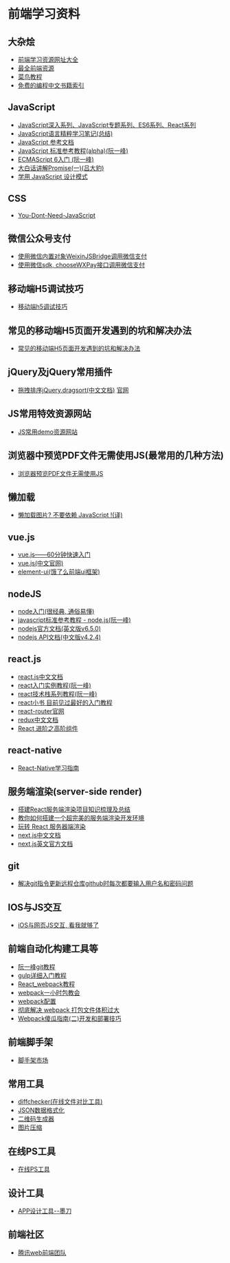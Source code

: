 # 前端学习资料  

## 大杂烩  

* [前端学习资源网址大全](https://cnodejs.org/topic/56ef3edd532839c33a99d00e#5704db6f8a612c5559d16c84 "前端学习资源网址大全")
* [最全前端资源](http://www.cnblogs.com/jadeboy/p/5406592.html "最全前端资源")  
* [菜鸟教程](http://www.runoob.com/ "菜鸟教程")
* [免费的编程中文书籍索引](https://github.com/justjavac/free-programming-books-zh_CN)

## JavaScript  

* [JavaScript深入系列、JavaScript专题系列、ES6系列、React系列](https://github.com/mqyqingfeng/Blog "JavaScript深入系列、JavaScript专题系列、ES6系列、React系列")
* [JavaScript语言精粹学习笔记(总结)](https://github.com/liaolongdong/study-materials/blob/master/study-notes/js-good-parts.md "JavaScript语言精粹学习笔记(总结)")
* [JavaScript 参考文档](https://developer.mozilla.org/zh-CN/docs/Web/JavaScript/Reference/Global_Objects/Array "JavaScript 参考文档")
* [JavaScript 标准参考教程(alpha)(阮一峰)](http://javascript.ruanyifeng.com/ "JavaScript 标准参考教程(alpha)(阮一峰)")
* [ECMAScript 6入门 (阮一峰)](http://es6.ruanyifeng.com "ECMAScript 6入门 (阮一峰)")  
* [大白话讲解Promise(一)(吕大豹)](http://www.cnblogs.com/lvdabao/p/es6-promise-1.html "大白话讲解Promise(一)(吕大豹)")
* [学用 JavaScript 设计模式](http://www.oschina.net/translate/learning-javascript-design-patterns "学用JavaScript设计模式")

## CSS

* [You-Dont-Need-JavaScript](https://github.com/you-dont-need/You-Dont-Need-JavaScript)

## 微信公众号支付

* [使用微信内置对象WeixinJSBridge调用微信支付](https://pay.weixin.qq.com/wiki/doc/api/jsapi.php?chapter=7_7&index=6)
* [使用微信sdk, chooseWXPay接口调用微信支付](https://mp.weixin.qq.com/wiki?t=resource/res_main&id=mp1421141115)

## 移动端H5调试技巧

* [移动端h5调试技巧](https://www.cnblogs.com/ytu2010dt/p/5848739.html)

## 常见的移动端H5页面开发遇到的坑和解决办法

* [常见的移动端H5页面开发遇到的坑和解决办法](https://www.cnblogs.com/LiuJL/p/7744473.html)

## jQuery及jQuery常用插件

* [拖拽排序jQuery.dragsort(中文文档)](http://cmsblogs.com/?p=1157 "拖拽排序jQuery.dragsort") [官网](http://dragsort.codeplex.com/ "官网")

## JS常用特效资源网站

* [JS常用demo资源网站](http://www.jsdaima.com/js/)

## 浏览器中预览PDF文件无需使用JS(最常用的几种方法)

* [浏览器预览PDF文件无需使用JS](https://pdfobject.com/static.html "浏览器预览PDF文件无需使用JS")

## 懒加载

* [懒加载图片? 不要依赖 JavaScript !(译)](http://www.jianshu.com/p/d6eecb826668# "懒加载图片? 不要依赖 JavaScript !(译)")

## vue.js

* [vue.js——60分钟快速入门](http://www.cnblogs.com/keepfool/p/5619070.html "vue.js——60分钟快速入门")
* [vue.js(中文官网)](https://cn.vuejs.org/v2/guide/ "vue.js官网")
* [element-ui(饿了么前端ui框架)](http://element.eleme.io/#/zh-CN/component/installation "element-ui")

## nodeJS

* [node入门(很经典, 通俗易懂)](http://www.nodebeginner.org/index-zh-cn.html "node入门(很经典, 通俗易懂)")
* [javascript标准参考教程 - node.js(阮一峰)](http://javascript.ruanyifeng.com/#toc10 "javascript标准参考教程 - node.js(阮一峰)")
* [nodejs官方文档(英文版v6.5.0)](https://nodejs.org/dist/latest-v6.x/docs/api/ "nodejs官方文档(英文版v6.5.0)")
* [nodejs API文档(中文版v4.2.4)](http://nodeapi.ucdok.com/#/api/ "nodejs API文档(中文版v4.2.4)")

## react.js

* [react.js中文文档](https://discountry.github.io/react/ "react中文文档")
* [react入门实例教程(阮一峰)](http://www.ruanyifeng.com/blog/2015/03/react.html "react入门实例教程(阮一峰)")
* [react技术栈系列教程(阮一峰)](http://www.ruanyifeng.com/blog/2016/09/react-technology-stack.html "react技术栈系列教程(阮一峰)")
* [react小书 目前见过最好的入门教程](http://huziketang.com/books/react/ "react小书")
* [react-router官网](https://reacttraining.com/react-router/web/example/auth-workflow "react-router")
* [redux中文文档](http://www.redux.org.cn/ "redux中文文档")
* [React 进阶之高阶组件](https://juejin.im/post/595243d96fb9a06bbd6f5ccd)

## react-native

* [React-Native学习指南](https://github.com/reactnativecn/react-native-guide)

## 服务端渲染(server-side render)

* [搭建React服务端渲染项目知识梳理及总结](https://www.jianshu.com/p/a63b4129ed07)
* [教你如何搭建一个超完美的服务端渲染开发环境](http://www.jianshu.com/p/0ecd727107bb "教你如何搭建一个超完美的服务端渲染开发环境")
* [玩转 React 服务器端渲染](https://blog.coding.net/blog/React-server-rendering "玩转 React 服务器端渲染")
* [next.js中文文档](http://nextjs.frontendx.cn/)
* [next.js英文官方文档](https://nextjs.org/docs)

## git

* [解决git指令更新远程仓库github时每次都要输入用户名和密码问题](https://blog.csdn.net/qq_15809599/article/details/61239292)

## IOS与JS交互

* [iOS与网页JS交互, 看我就够了](http://blog.csdn.net/LeaderQiu/article/details/51955956 " iOS与网页JS交互, 看我就够了")

## 前端自动化构建工具等  

* [阮一峰git教程](http://www.ruanyifeng.com/blog/2015/12/git-cheat-sheet.html "阮一峰git教程")
* [gulp详细入门教程](http://www.cnblogs.com/fengyuqing/p/5332112.html "gulp详细入门教程")
* [React_webpack教程](https://fakefish.github.io/react-webpack-cookbook/Introduction-to-Webpack.html "React_webpack教程")
* [webpack一小时包教会](http://www.w2bc.com/Article/50764 "webpack一小时包教会")
* [webpack配置](https://wohugb.gitbooks.io/webpack/content/index.html "webpack配置")
* [彻底解决 webpack 打包文件体积过大](http://www.jianshu.com/p/a64735eb0e2b "彻底解决 webpack 打包文件体积过大")
* [Webpack傻瓜指南(二)开发和部署技巧](https://zhuanlan.zhihu.com/p/20397902 "Webpack傻瓜指南(二)开发和部署技巧")

## 前端脚手架

* [脚手架市场](http://scaffold.ant.design/#/)

## 常用工具

* [diffchecker(在线文件对比工具)](https://www.diffchecker.com/ "diffchecker(在线文件对比工具)")
* [JSON数据格式化](http://www.bejson.com/jsonviewernew/ "JSON数据格式化")
* [二维码生成器](http://cli.im/ "二维码生成器")
* [图片压缩](https://tinypng.com/ "图片压缩")

## 在线PS工具

* [在线PS工具](http://www.uupoop.com/ps/)

## 设计工具

* [APP设计工具--墨刀](https://modao.cc/ "APP设计工具--墨刀")

## 前端社区

* [腾讯web前端团队](https://alloyteam.github.io/ "腾讯web前端团队")
